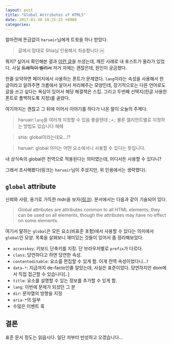 ```yaml
---
layout: post
title: "Global Attributes of HTML5"
date: 2017-01-30 19:25:25 +0900
categories:
---
```


얼마전에 뜬금없이 `haruair`님에게 트윗을 하나 받았다.

> 글에서 맘대로 Shia님 인용해서 죄송합니다 ￼

뭐지? 싶어서 확인해본 결과 [이런 글](http://www.haruair.com/blog/3815)을 쓰셨는데,
깨진 사례로 내 포스트가 올라가 있었다.
사실 ~~트래픽이 벌려서~~ 저거 자체는 괜찮은데, 원인이 궁금했다.

한줄 요약하면 페이지에서 사용하는 폰트가 문제였다.
`lang`이라는 속성을 사용해서 한글이라고 알려주면 크롬에서 알아서 처리해주는 모양인데,
장기적으로는 다른 언어로도 글을 쓰고 싶다는 욕심이 있어서 해당 해결책은 스킵.
그리고 두번째 선택지(한글 사용한 폰트로 폴백하도록 지정)를 골랐다.

여기까지는 괜찮고 그 뒤에 이어서 이야기를 하다가 나온 말이 오늘의 주제다.

> haruair:`lang`을 여러개 지정할 수 있음 좋을텐데 ;ㅅ; 물론 엘리먼트별로 지정하는 방법도 있습니다 헤헤

> shia: global이라는데요...!?

> haruair: global 의미는 어떤 요소에서나 사용할 수 있다는 뜻입니다.

내 상식속의 global은 전역으로 적용된다는 의미였는데, 어디서든 사용할 수 있다니?

그래서 조사해봤다(링크는 `haruair`님이 주셨지만, 위 인용에서는 생략했다).

## `global` attribute

신뢰와 사랑, 용기로 가득한 mdn을 보자([링크](https://developer.mozilla.org/en-US/docs/Web/HTML/Global_attributes)).
문서에서는 다음과 같이 기술되어 있다.

> Global attributes are attributes common to all HTML elements; they can be used on all elements, though the attributes may have no effect on some elements.

여기서 말하는 `global`은 모든 요소(비표준 포함)에서 사용할 수 있다는 의미에서 `global`인 모양.
목록을 살펴보니 재미있는 것들이 있어서 좀 정리해보았다.

- `accesskey`: 키보드 단축키를 지정. 단 브라우저별로 `prefix`가 다르다.
- `class`:  당연하다고 하면 당연한 속성.
- `contenteditable`: 요소를 편집할 수 있게 함. 이게 전역 속성이었다니...!
- `data-*`: 지금까지 de-facto인줄 알았는데, 사실은 표준이었다. 당연하지만 dom에서 직접 접근할 수 있습니다[..]
- `title`: 요소를 설명할 수 있는 정보를 추가할 수 있게 함.
- `lang`: 이번에 문제가 되셨던 그 분
- `dir`: 문자열의 방향을 지정
- `aria-*`의 일부
- 수많은 이벤트 훅

## 결론

표준 문서 정도는 읽읍시다. 일단 저부터 반성하고 오겠습니다...

